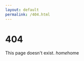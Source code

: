 ```yaml
---
layout: default
permalink: /404.html
---
```


# 404

This page doesn't exist.
<a class="waves-effect waves-light btn"><i class="material-icons left">home</i>home</a>
